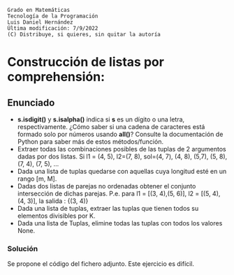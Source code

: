 ```
Grado en Matemáticas
Tecnología de la Programación
Luis Daniel Hernández
Última modificación: 7/9/2022
(C) Distribuye, si quieres, sin quitar la autoría
```

# Construcción de listas por comprehensión:


## Enunciado

* **s.isdigit()** y **s.isalpha()** indica si **s** es un dígito o una letra, respectivamente. 
¿Cómo saber si una cadena de caracteres está formado solo por números usando **all()**? 
Consulte la documentación de Python para saber más de estos métodos/función. 
* Extraer todas las combinaciones posibles de las tuplas de 2 argumentos dadas por dos listas.
Si l1 = (4, 5), l2=(7, 8), sol=(4, 7), (4, 8), (5,7), (5, 8), (7, 4), (7, 5), ...
* Dada una lista de tuplas quedarse con aquellas cuya longitud esté en un rango [m, M].
* Dadas dos listas de parejas no ordenadas obtener el conjunto intersección de dichas parejas.
P.e. para l1 = [(3, 4),(5, 6)], l2 = [(5, 4),(4, 3)],  la salida : {(3, 4)}
* Dada una lista de tuplas, extraer las tuplas que tienen todos su elementos divisibles por K.
* Dada una lista de Tuplas, elimine todas las tuplas con todos los valores None.

### Solución

Se propone el código del fichero adjunto.
Este ejercicio es difícil.